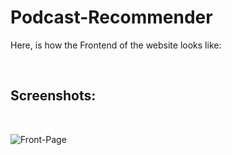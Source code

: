 # Podcast-Recommender

Here, is how the Frontend of the website looks like:

<br>

## Screenshots:

<br>

![Front-Page](/Users/nikhilv/Desktop/PodcastRecommender/data/img1.png)
